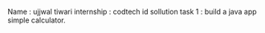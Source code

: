 Name : ujjwal tiwari 
internship : codtech id sollution
task 1 : build a java app simple calculator.

